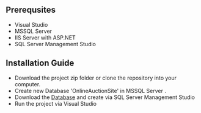 ## Prerequsites 

- Visual Studio 
- MSSQL Server
- IIS Server with ASP.NET
- SQL Server Management Studio

## Installation Guide

- Download the project zip folder or clone the repository into your computer.
- Create new Database 'OnlineAuctionSite' in MSSQL Server .
- Download the [Database](Database/OnlineAuctionSite.mdf) and create via SQL Server Management Studio
- Run the project via Visual Studio
